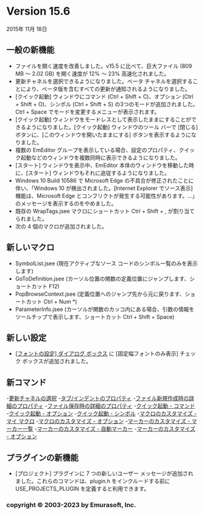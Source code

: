 # Version 15.6

2015年 11月 18日

## 一般の新機能

- ファイルを開く速度を改善しました。v15.5 に比べて、巨大ファイル (809 MB ～ 2.02 GB) を開く速度が 12% ～ 23% 高速化されました。
- 更新チャネルを選択できるようになりました。ベータ チャネルを選択することにより、ベータ版を含むすべての更新が通知されるようになりました。
- \[クイック起動\] ウィンドウにコマンド (Ctrl + Shift + C)、オプション (Ctrl + Shift + O)、シンボル (Ctrl + Shift + S) の3つのモードが追加されました。Ctrl + Space でモードを変更するメニューが表示されます。
- \[クイック起動\] ウィンドウをモードレスとして表示したままにすることができるようになりました。\[クイック起動\] ウィンドウのツール バーで \[閉じる\] ボタンに、\[このウィンドウを開いたままにする\] ボタンを表示するようになりました。
- 複数の EmEditor グループを表示している場合、設定のプロパティ、クイック起動などのウィンドウを複数同時に表示できるようになりました。
- \[スタート\] ウィンドウを表示中、EmEditor 本体のウィンドウを移動した時に、\[スタート\] ウィンドウもそれに追従するようになりました。
- Windows 10 Build 10586 で Microsoft Edge の不具合が修正されたことに伴い、「Windows 10 が検出されました。\[Internet Explorer でソース表示\] 機能は、Microsoft Edge とコンフリクトが発生する可能性があります。...」のメッセージを表示するのをやめました。
- 既存の WrapTags.jsee マクロにショートカット Ctrl + Shift + , が割り当てられました。
- 次の 4 個のマクロが追加されました。

## 新しいマクロ

- SymbolList.jsee (現在アクティブなソース コードのシンボル一覧のみを表示します)
- GoToDefinition.jsee (カーソル位置の関数の定義位置にジャンプします、ショートカット F12)
- PopBrowseContext.jsee (定義位置へのジャンプ先から元に戻ります、ショートカット Ctrl + Num \*)
- ParameterInfo.jsee (カーソルが関数のカッコ内にある場合、引数の情報をツールチップで表示します、ショートカット Ctrl + Shift + Space)

## 新しい設定

- [\[フォントの設定\] ダイアログ ボックス](../dlg/properties/font/index) に \[固定幅フォントのみ表示\] チェック ボックスが追加されました。

## 新コマンド

-[更新チャネルの選択](../cmd/help/update_channel)
-[タブ/インデントのプロパティ](../cmd/tools/property_indent)
-[ファイル新規作成時の詳細のプロパティ](../cmd/tools/property_file_new)
-[ファイル保存時の詳細のプロパティ](../cmd/tools/property_file_save)
-[クイック起動 \- コマンド](../cmd/tools/ql_commands)
-[クイック起動 \- オプション](../cmd/tools/ql_options)
-[クイック起動 \- シンボル](../cmd/tools/ql_symbols)
-[マクロのカスタマイズ \- マイ マクロ](../cmd/macros/customize_macro_my_macros)
-[マクロのカスタマイズ \- オプション](../cmd/macros/customize_macro_options)
-[マーカーのカスタマイズ \- マーカー一覧](../cmd/tools/customize_markers_list)
-[マーカーのカスタマイズ \- 自動マーカー](../cmd/tools/customize_markers_auto)
-[マーカーのカスタマイズ \- オプション](../cmd/tools/customize_markers_options)

## プラグインの新機能

- \[プロジェクト\] プラグインに 7 つの新しいユーザー メッセージが追加されました。これらのコマンドは、plugin.h をインクルードする前に USE\_PROJECTS\_PLUGIN を定義すると利用できます。

### copyright © 2003-2023 by Emurasoft, Inc.

